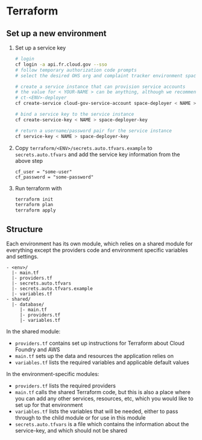 # Terraform

## Set up a new environment

1. Set up a service key
    ```bash
    # login
    cf login -a api.fr.cloud.gov --sso
    # follow temporary authorization code prompts
    # select the desired OHS org and complaint tracker environment space

    # create a service instance that can provision service accounts
    # the value for < YOUR-NAME > can be anything, although we recommend
    # ct-<ENV>-deployer
    cf create-service cloud-gov-service-account space-deployer < NAME >

    # bind a service key to the service instance
    cf create-service-key < NAME > space-deployer-key

    # return a username/password pair for the service instance
    cf service-key < NAME > space-deployer-key
    ```
1. Copy `terraform/<ENV>/secrets.auto.tfvars.example` to `secrets.auto.tfvars` and add the service key information from the above step
    ```
    cf_user = "some-user"
    cf_password = "some-password"
    ```
1. Run terraform with
    ```bash
    terraform init
    terraform plan
    terraform apply
    ```

## Structure

Each environment has its own module, which relies on a shared module for everything except the providers code and environment specific variables and settings.

```
- <env>/
  |- main.tf
  |- providers.tf
  |- secrets.auto.tfvars
  |- secrets.auto.tfvars.example
  |- variables.tf
- shared/
  |- database/
     |- main.tf
     |- providers.tf
     |- variables.tf
```

In the shared module:
- `providers.tf` contains set up instructions for Terraform about Cloud Foundry and AWS
- `main.tf` sets up the data and resources the application relies on
- `variables.tf` lists the required variables and applicable default values

In the environment-specific modules:
- `providers.tf` lists the required providers
- `main.tf` calls the shared Terraform code, but this is also a place where you can add any other services, resources, etc, which you would like to set up for that environment
- `variables.tf` lists the variables that will be needed, either to pass through to the child module or for use in this module
- `secrets.auto.tfvars` is a file which contains the information about the service-key, and which should not be shared
